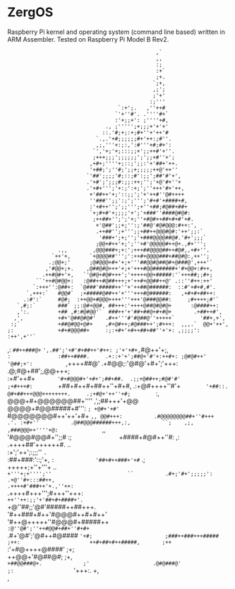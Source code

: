 ZergOS
======

Raspberry Pi kernel and operating system (command line based) written in ARM Assembler. Tested on Raspberry Pi Model B Rev2.


                                                   ,`                               
                                                   ,,                               
                                                   :;                               
                                                   :+`                              
                                                   ;+.                              
                                                  `;+,                              
                                                  ,;';                              
                                                  ;'+'                              
                                                 :;'''                              
                                       `:+';.   ,''++#                              
                                      `'+''#'. .''''#+`                             
                                      :'+;;+': ;''''+#,                             
                                   ., ;''''';+;;;+'+'+'                             
                                  ::.'#;+;:+;#+''+'++'#                             
                                `.,.'+#;;;;;;#+'++:;#''.                            
                                ,;,'''+:;:,':#'''+#;#+':                            
                               `','+;'+;:::;;+';;++#'+''.                           
                               ;+++;;;';;;;;;';';;+#''+';                           
                              ,+#+;''''+;::;';;:'+'##+'++.                          
                              '+##;';''#;';;+;;;;;++@'++''                          
                             `'##';;;;'#;::;#':;;';##'#'+',                         
                             .'+#';';;;#:;;:++;'';'+@'#+''+                         
                             .'+#+''';'+:;':+;';''+++'#+'++,                        
                              +'##++'+;'::;;';'+'++#''@#++++                        
                              ''###'';;':;';''';'#+#'+####+#,                       
                              :'+#++'';';;''';+''+##;#@##+##+                       
                              `+;#+#'+;;;;'+';'+###''####@#@#:                      
                               ;++##+'';';'+;''+#@#++##+#+#'+#.                     
                                +'@##';;+;'':;'##@'#@#@@@:#++:',                    
                                .++##'';+''';;+##++@@@#@#:'++';;:`                  
                                 '###+';+;'';'+###@@@@##@#.'#+';;;`                 
                                ;@@+#++'+;';''+#'@@@@@#++@+.,#+''';                 
                    .,,        ,@@@###+;+:';+++##@@@@##++#@#,,+#+''.                
                  `++'+,      `+@@@@##''';':++#+@@@@###+##@#@:,++'';                
                 .;@@+;'      ;@#@@@+#+'+;+'''##@@#@##@#+@###@',+++'`               
                ,'#@@+;+.    ,@##@#@+++'+;+'+++#@@#######+'#+@@+:#++,               
               .++#@#+'+,   `'@#@+#@#+++';'+++++@@+#####:'`+++##;;#+;               
             ``'++#@#@@+:   :@##++#@##+++;+'++#+@@##++@' .::''#++:++'               
            `:+++'':@##+:  `@###'#####++''+'++##@######:  ::#'+#+#,#'.              
          `,+++:`   #@@#`  ;+#####@##++'+'''+++#@######:   ,+#+#+##++:              
         .:#':`     #@#;  :++@@+#@@@++++'''+++'@###@@##:     ;#++++;#'`             
       `,#;:`       ###` ;;:@#+@@#, ##+++:'++++@##@#@#@+      :@####++:             
       ,':.         +## ,#:#@#@@'`  ###++'+'##+##@+#+#@+       .+##++#',            
      ,',           +#+'@##@#@#'   .#++'''#'#@##@''+++++`        '##+,+',           
     :;`            +##@#@@+@#+    ,#+@#++;#@###++';#+++:  ,,,.`  @@+'++',          
    ;:              +#+#@@@##+     :;:+#+'+#++##+##''+'+: ,;;;;': :++',+''`         
   ,:              `##++###@+`    `',.##';'+#'#+##++'#++: ;'+'+#+,`#@++'+;,         
  `:               :##++####.     .+::+'+';##@+'#'+:++#+: ;@#@#++' '@##;+':         
  `                ,++++##@'       .+#@@;:'@#@'+#+';'+++: .@;#@+##';,@@+++;         
                   :+#'++#+`        '#+#@@@#+'+#+';##+##.  .;;+@##++;#@#'#'         
                   ;+#+++#:         `+##+#++#+##++''+#+#,    .:+@#++++''#'+`        
                   '+##::.           @#+##+++@@@++++++++.     .;+#@+'++''+#;        
                   `:,               @@@+#+@@@@@@##+''''       ,',;##+++'+@@        
                                     @@@@+#@@#####+#''':        `; +@#+'+#'`        
                                     #@@@@@@@#++'++'+#+         `,, @@#+++:         
                                    .#@@@@@@@@##+''#+++          .'. :+#+''         
                                    .@##@@@######+++,:,          ``;    ,;,         
                                    ,###@@@++''''+@:              `,,               
                                    '#@@@#@@#+'';;#                :;`              
                                   `+####+#@#++''#:                 ,:              
                                   .++++##'++++++#.                  ..             
                                   :+';'++';:;;;''                   `.`            
                                   :##+###:'::;'+,                    `:            
                                   '##+#++###+'+#`                     .;           
                                   +++++;+''+'''+                       ..          
                                  `+'''+;+'''';''                        ``         
                                  .#+;'#+';;;;;':                                   
                                  .+@''#+:::##++,                                   
                                  .++++#'###++'+.,''++:`                            
                                  .++++#+++''';#+++''+++:                           
                                  `++''++:;;'+'##+#+####+'.                         
                                  `+@''##;;'@#'#####++##+++.                        
                                   '#++###+#++'#@@@#++#+#++'                        
                                   '#++@+++++''#@@@#+#####++`                       
                                   :@''@#';''++#@@#+##+''#+#+`                      
                                   .#+'@#';'@#++#@####   `'+#;                      
                                    ;###++###+++#####`    `;++:                     
                                     ++#+##+#++#####,       ;++`                    
                                     :'+#@++++@####'         ;+;                    
                                      ++@@+'#@##@#;           ;+,                   
                                      `+##@@###@+.             ;'                   
                                       .@#@###@'                ;:                  
                                        `'+++:.                  +,                 
                                                                  ,                 

